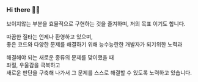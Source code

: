 
### Hi there 👋👋

보이지않는 부분을 효율적으로 구현하는 것을 즐겨하며, 저의 목표 이기도 합니다.

따끔한 질타는 언제나 환영하고 있으며,<br>
좋은 코드와 다양한 문제를 해결하기 위해 능수능란한 개발자가 되기위한 노력과<br>

해결해야 되는 새로운 종류의 문제를 맞이했을 때<br>
좌절, 우울감을 극복하고<br>
새로운 판단을 구축해 나가서 그 문제를 스스로 해결할 수 있도록 노력하고 있습니다.

<!--
**lsh955/lsh955** is a ✨ _special_ ✨ repository because its `README.md` (this file) appears on your GitHub profile.

Here are some ideas to get you started:

- 🔭 I’m currently working on ...
- 🌱 I’m currently learning ...
- 👯 I’m looking to collaborate on ...
- 🤔 I’m looking for help with ...
- 💬 Ask me about ...
- 📫 How to reach me: ...
- 😄 Pronouns: ...
- ⚡ Fun fact: ...
-->
